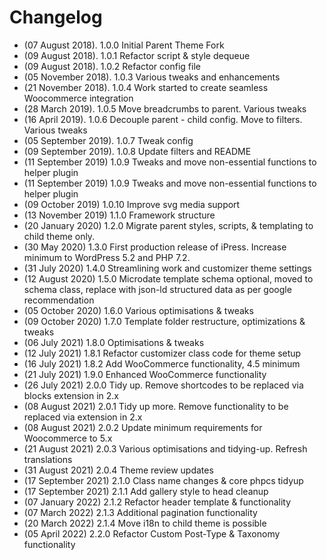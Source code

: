 # Changelog
* (07 August 2018). 	1.0.0 	Initial Parent Theme Fork 
* (09 August 2018). 	1.0.1 	Refactor script & style dequeue
* (09 August 2018). 	1.0.2 	Refactor config file
* (05 November 2018). 	1.0.3 	Various tweaks and enhancements
* (21 November 2018). 	1.0.4 	Work started to create seamless Woocommerce integration
* (28 March 2019). 		1.0.5 	Move breadcrumbs to parent. Various tweaks
* (16 April 2019). 		1.0.6 	Decouple parent - child config. Move to filters. Various tweaks
* (05 September 2019).	1.0.7 	Tweak config 
* (09 September 2019).	1.0.8 	Update filters and README
* (11 September 2019)	1.0.9  	Tweaks and move non-essential functions to helper plugin
* (11 September 2019)	1.0.9  	Tweaks and move non-essential functions to helper plugin
* (09 October 2019)		1.0.10 	Improve svg media support
* (13 November 2019)	1.1.0  	Framework structure
* (20 January 2020)		1.2.0  	Migrate parent styles, scripts, & templating to child theme only.
* (30 May 2020)			1.3.0  	First production release of iPress. Increase minimum to WordPress 5.2 and PHP 7.2. 
* (31 July 2020)		1.4.0  	Streamlining work and customizer theme settings
* (12 August 2020)		1.5.0  	Microdate template schema optional, moved to schema class, replace with json-ld structured data as per google recommendation
* (05 October 2020)		1.6.0 	Various optimisations & tweaks
* (09 October 2020)		1.7.0 	Template folder restructure, optimizations & tweaks
* (06 July 2021)		1.8.0 	Optimisations & tweaks
* (12 July 2021)		1.8.1 	Refactor customizer class code for theme setup
* (16 July 2021)		1.8.2 	Add WooCommerce functionality, 4.5 minimum
* (21 July 2021)		1.9.0 	Enhanced WooCommerce functionality
* (26 July 2021)		2.0.0 	Tidy up. Remove shortcodes to be replaced via blocks extension in 2.x
* (08 August 2021)		2.0.1 	Tidy up more. Remove functionality to be replaced via extension in 2.x
* (08 August 2021)		2.0.2 	Update minimum requirements for Woocommerce to 5.x
* (21 August 2021)		2.0.3 	Various optimisations and tidying-up. Refresh translations
* (31 August 2021)		2.0.4 	Theme review updates
* (17 September 2021)	2.1.0 	Class name changes & core phpcs tidyup
* (17 September 2021)	2.1.1 	Add gallery style to head cleanup
* (07 January 2022)		2.1.2	Refactor header template & functionality
* (07 March 2022)		2.1.3	Additional pagination functionality
* (20 March 2022)		2.1.4	Move i18n to child theme is possible
* (05 April 2022)		2.2.0	Refactor Custom Post-Type & Taxonomy functionality
